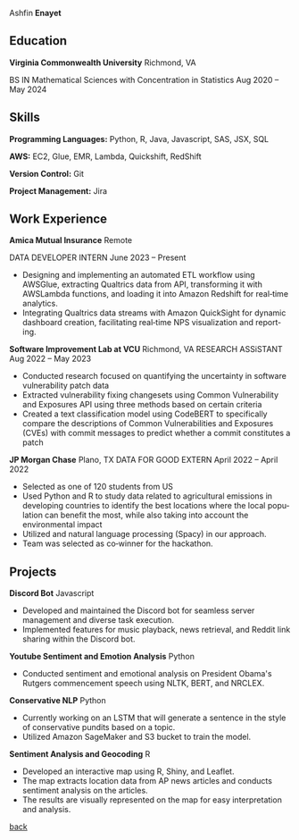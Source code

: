 Ashfin **Enayet**



## Education

**Virginia Commonwealth University** Richmond, VA 

BS IN Mathematical Sciences with Concentration in Statistics Aug 2020 – May 2024

## Skills

**Programming Languages:** Python, R, Java, Javascript, SAS, JSX, SQL 

**AWS:** EC2, Glue, EMR, Lambda, Quickshift, RedShift

**Version Control:** Git

**Project Management:** Jira

## Work Experience

**Amica Mutual Insurance** Remote

DATA DEVELOPER INTERN June 2023 – Present

- Designing and implementing an automated ETL workflow using AWSGlue, extracting Qualtrics data from API, transforming it with AWSLambda functions, and loading it into Amazon Redshift for real‑time analytics.
- Integrating Qualtrics data streams with Amazon QuickSight for dynamic dashboard creation, facilitating real‑time NPS visualization and report‑ ing.

**Software Improvement Lab at VCU** Richmond, VA RESEARCH ASSiSTANT Aug 2022 – May 2023

- Conducted research focused on quantifying the uncertainty in software vulnerability patch data
- Extracted vulnerability fixing changesets using Common Vulnerability and Exposures API using three methods based on certain criteria
- Created a text classification model using CodeBERT to specifically compare the descriptions of Common Vulnerabilities and Exposures (CVEs) with commit messages to predict whether a commit constitutes a patch

**JP Morgan Chase** Plano, TX DATA FOR GOOD EXTERN April 2022 – April 2022

- Selected as one of 120 students from US
- Used Python and R to study data related to agricultural emissions in developing countries to identify the best locations where the local popu‑ lation can benefit the most, while also taking into account the environmental impact
- Utilized and natural language processing (Spacy) in our approach.
- Team was selected as co‑winner for the hackathon.

## Projects

**Discord Bot** Javascript
- Developed and maintained the Discord bot for seamless server management and diverse task execution.
- Implemented features for music playback, news retrieval, and Reddit link sharing within the Discord bot.

**Youtube Sentiment and Emotion Analysis** Python

- Conducted sentiment and emotional analysis on President Obama's Rutgers commencement speech using NLTK, BERT, and NRCLEX.

**Conservative NLP** Python

- Currently working on an LSTM that will generate a sentence in the style of conservative pundits based on a topic.
- Utilized Amazon SageMaker and S3 bucket to train the model.

**Sentiment Analysis and Geocoding** R

- Developed an interactive map using R, Shiny, and Leaflet.
- The map extracts location data from AP news articles and conducts sentiment analysis on the articles.
- The results are visually represented on the map for easy interpretation and analysis.


[back](./)

